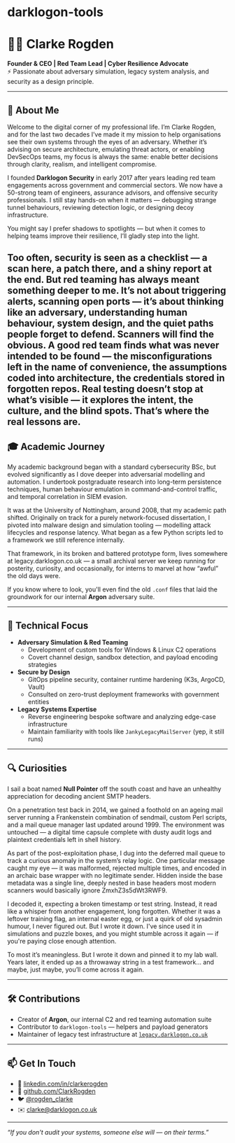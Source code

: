 # darklogon-tools

# 👨‍💻 Clarke Rogden

**Founder & CEO | Red Team Lead | Cyber Resilience Advocate**  
⚡ Passionate about adversary simulation, legacy system analysis, and security as a design principle.

---

## 🧠 About Me

Welcome to the digital corner of my professional life. I’m Clarke Rogden, and for the last two decades I’ve made it my mission to help organisations see their own systems through the eyes of an adversary. Whether it’s advising on secure architecture, emulating threat actors, or enabling DevSecOps teams, my focus is always the same: enable better decisions through clarity, realism, and intelligent compromise.

I founded **Darklogon Security** in early 2017 after years leading red team engagements across government and commercial sectors. We now have a 50-strong team of engineers, assurance advisors, and offensive security professionals. I still stay hands-on when it matters — debugging strange tunnel behaviours, reviewing detection logic, or designing decoy infrastructure.

You might say I prefer shadows to spotlights — but when it comes to helping teams improve their resilience, I’ll gladly step into the light.

Too often, security is seen as a checklist — a scan here, a patch there, and a shiny report at the end. But red teaming has always meant something deeper to me. It’s not about triggering alerts, scanning open ports — it’s about thinking like an adversary, understanding human behaviour, system design, and the quiet paths people forget to defend. Scanners will find the obvious. A good red team finds what was never intended to be found — the misconfigurations left in the name of convenience, the assumptions coded into architecture, the credentials stored in forgotten repos. Real testing doesn’t stop at what’s visible — it explores the intent, the culture, and the blind spots. That’s where the real lessons are.
---

## 🎓 Academic Journey

My academic background began with a standard cybersecurity BSc, but evolved significantly as I dove deeper into adversarial modelling and automation. I undertook postgraduate research into long-term persistence techniques, human behaviour emulation in command-and-control traffic, and temporal correlation in SIEM evasion.

It was at the University of Nottingham, around 2008, that my academic path shifted. Originally on track for a purely network-focused dissertation, I pivoted into malware design and simulation tooling — modelling attack lifecycles and response latency. What began as a few Python scripts led to a framework we still reference internally.

That framework, in its broken and battered prototype form, lives somewhere at legacy.darklogon.co.uk — a small archival server we keep running for posterity, curiosity, and occasionally, for interns to marvel at how “awful” the old days were.

If you know where to look, you'll even find the old `.conf` files that laid the groundwork for our internal **Argon** adversary suite.

---

## 🧪 Technical Focus

- **Adversary Simulation & Red Teaming**
  - Development of custom tools for Windows & Linux C2 operations
  - Covert channel design, sandbox detection, and payload encoding strategies
- **Secure by Design**
  - GitOps pipeline security, container runtime hardening (K3s, ArgoCD, Vault)
  - Consulted on zero-trust deployment frameworks with government entities
- **Legacy Systems Expertise**
  - Reverse engineering bespoke software and analyzing edge-case infrastructure
  - Maintain familiarity with tools like `JankyLegacyMailServer` (yep, it still runs)

---

## 🔍 Curiosities

I sail a boat named **Null Pointer** off the south coast and have an unhealthy appreciation for decoding ancient SMTP headers. 

On a penetration test back in 2014, we gained a foothold on an ageing mail server running a Frankenstein combination of sendmail, custom Perl scripts, and a mail queue manager last updated around 1999. The environment was untouched — a digital time capsule complete with dusty audit logs and plaintext credentials left in shell history.

As part of the post-exploitation phase, I dug into the deferred mail queue to track a curious anomaly in the system’s relay logic. One particular message caught my eye — it was malformed, rejected multiple times, and encoded in an archaic base wrapper with no legitimate sender. Hidden inside the base metadata was a single line, deeply nested in base headers most modern scanners would basically ignore ZmxhZ3s5dWt3RWF9.

I decoded it, expecting a broken timestamp or test string. Instead, it read like a whisper from another engagement, long forgotten. Whether it was a leftover training flag, an internal easter egg, or just a quirk of old sysadmin humour, I never figured out. But I wrote it down. I've since used it in simulations and puzzle boxes, and you might stumble across it again — if you're paying close enough attention.

To most it’s meaningless. But I wrote it down and pinned it to my lab wall. Years later, it ended up as a throwaway string in a test framework… and maybe, just maybe, you’ll come across it again.

---

## 🛠 Contributions

- Creator of **Argon**, our internal C2 and red teaming automation suite
- Contributor to `darklogon-tools` — helpers and payload generators
- Maintainer of legacy test infrastructure at [`legacy.darklogon.co.uk`](http://legacy.darklogon.co.uk)

---

## 📫 Get In Touch

- 🔗 [linkedin.com/in/clarkerogden](https://linkedin.com/in/clarkerogden)
- 🐙 [github.com/ClarkRogden](https://github.com/ClarkRogden)
- 🐦 [@rogden_clarke](https://twitter.com/rogden_clarke)
- ✉️ clarke@darklogon.co.uk

---

_“If you don't audit your systems, someone else will — on their terms.”_

